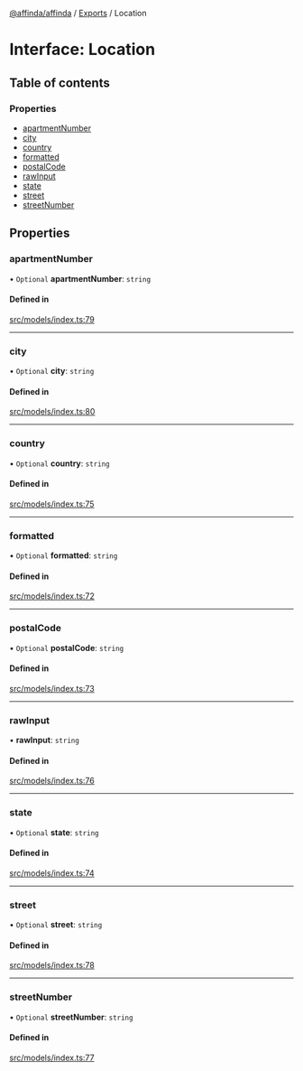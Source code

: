 [@affinda/affinda](../README.md) / [Exports](../modules.md) / Location

# Interface: Location

## Table of contents

### Properties

- [apartmentNumber](Location.md#apartmentnumber)
- [city](Location.md#city)
- [country](Location.md#country)
- [formatted](Location.md#formatted)
- [postalCode](Location.md#postalcode)
- [rawInput](Location.md#rawinput)
- [state](Location.md#state)
- [street](Location.md#street)
- [streetNumber](Location.md#streetnumber)

## Properties

### apartmentNumber

• `Optional` **apartmentNumber**: `string`

#### Defined in

[src/models/index.ts:79](https://github.com/affinda/affinda-typescript/blob/a379e85/src/models/index.ts#L79)

___

### city

• `Optional` **city**: `string`

#### Defined in

[src/models/index.ts:80](https://github.com/affinda/affinda-typescript/blob/a379e85/src/models/index.ts#L80)

___

### country

• `Optional` **country**: `string`

#### Defined in

[src/models/index.ts:75](https://github.com/affinda/affinda-typescript/blob/a379e85/src/models/index.ts#L75)

___

### formatted

• `Optional` **formatted**: `string`

#### Defined in

[src/models/index.ts:72](https://github.com/affinda/affinda-typescript/blob/a379e85/src/models/index.ts#L72)

___

### postalCode

• `Optional` **postalCode**: `string`

#### Defined in

[src/models/index.ts:73](https://github.com/affinda/affinda-typescript/blob/a379e85/src/models/index.ts#L73)

___

### rawInput

• **rawInput**: `string`

#### Defined in

[src/models/index.ts:76](https://github.com/affinda/affinda-typescript/blob/a379e85/src/models/index.ts#L76)

___

### state

• `Optional` **state**: `string`

#### Defined in

[src/models/index.ts:74](https://github.com/affinda/affinda-typescript/blob/a379e85/src/models/index.ts#L74)

___

### street

• `Optional` **street**: `string`

#### Defined in

[src/models/index.ts:78](https://github.com/affinda/affinda-typescript/blob/a379e85/src/models/index.ts#L78)

___

### streetNumber

• `Optional` **streetNumber**: `string`

#### Defined in

[src/models/index.ts:77](https://github.com/affinda/affinda-typescript/blob/a379e85/src/models/index.ts#L77)
